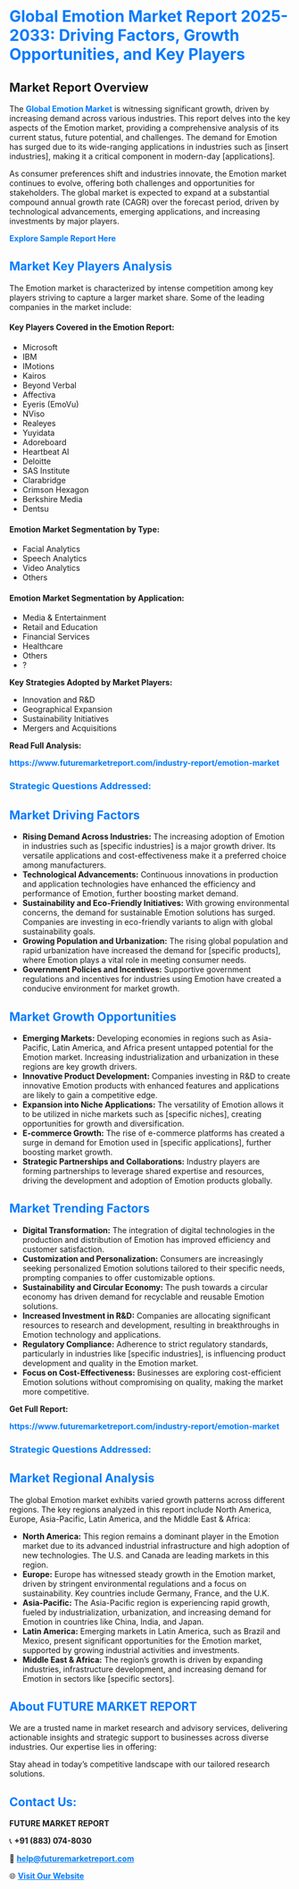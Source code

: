 <h1 style="color: #007BFF;">Global Emotion Market Report 2025-2033: Driving Factors, Growth Opportunities, and Key Players</h1>

<section id="overview">
<h2>Market Report Overview</h2>
<p>The <a href="https://www.futuremarketreport.com/industry-report/emotion-market" style="color: #007BFF; text-decoration: none;"><strong>Global Emotion Market</strong></a> is witnessing significant growth, driven by increasing demand across various industries. This report delves into the key aspects of the Emotion market, providing a comprehensive analysis of its current status, future potential, and challenges. The demand for Emotion has surged due to its wide-ranging applications in industries such as [insert industries], making it a critical component in modern-day [applications].</p>
<p>As consumer preferences shift and industries innovate, the Emotion market continues to evolve, offering both challenges and opportunities for stakeholders. The global market is expected to expand at a substantial compound annual growth rate (CAGR) over the forecast period, driven by technological advancements, emerging applications, and increasing investments by major players.</p>
</section>

<section id="overview">
<p><a href="https://www.futuremarketreport.com/request-sample/reportId=102526" style="color: #007BFF; text-decoration: none;"><strong>Explore Sample Report Here</strong></a></p>
</section>

<section id="key-players">
<h2 style="color: #007BFF;">Market Key Players Analysis</h2>
<p>The Emotion market is characterized by intense competition among key players striving to capture a larger market share. Some of the leading companies in the market include:</p>
<h4>Key Players Covered in the Emotion Report:</h4>
<ul><li>Microsoft</li><li>IBM</li><li>IMotions</li><li>Kairos</li><li>Beyond Verbal</li><li>Affectiva</li><li>Eyeris (EmoVu)</li><li>NViso</li><li>Realeyes</li><li>Yuyidata</li><li>Adoreboard</li><li>Heartbeat AI</li><li>Deloitte</li><li>SAS Institute</li><li>Clarabridge</li><li>Crimson Hexagon</li><li>Berkshire Media</li><li>Dentsu</li></ul>
<h4>Emotion Market Segmentation by Type:</h4>
<ul><li>Facial Analytics</li><li>Speech Analytics</li><li>Video Analytics</li><li>Others</li></ul>

<h4>Emotion Market Segmentation by Application:</h4>
<ul><li>Media &amp; Entertainment</li><li>Retail and Education</li><li>Financial Services</li><li>Healthcare</li><li>Others</li><li>?</li></ul>
<p><strong>Key Strategies Adopted by Market Players:</strong></p>
<ul>
<li>Innovation and R&D</li>
<li>Geographical Expansion</li>
<li>Sustainability Initiatives</li>
<li>Mergers and Acquisitions</li>
</ul>
</section>

<section>
<p><strong>Read Full Analysis: </strong></p><a href="https://www.futuremarketreport.com/industry-report/emotion-market" style="color: #007BFF; text-decoration: none;"><strong>https://www.futuremarketreport.com/industry-report/emotion-market</strong></a>
<h3 style="color: #007BFF;">Strategic Questions Addressed:</h3>
</section>

<section id="driving-factors">
<h2 style="color: #007BFF;">Market Driving Factors</h2>
<ul>
<li><strong>Rising Demand Across Industries:</strong> The increasing adoption of Emotion in industries such as [specific industries] is a major growth driver. Its versatile applications and cost-effectiveness make it a preferred choice among manufacturers.</li>
<li><strong>Technological Advancements:</strong> Continuous innovations in production and application technologies have enhanced the efficiency and performance of Emotion, further boosting market demand.</li>
<li><strong>Sustainability and Eco-Friendly Initiatives:</strong> With growing environmental concerns, the demand for sustainable Emotion solutions has surged. Companies are investing in eco-friendly variants to align with global sustainability goals.</li>
<li><strong>Growing Population and Urbanization:</strong> The rising global population and rapid urbanization have increased the demand for [specific products], where Emotion plays a vital role in meeting consumer needs.</li>
<li><strong>Government Policies and Incentives:</strong> Supportive government regulations and incentives for industries using Emotion have created a conducive environment for market growth.</li>
</ul>
</section>

<section id="growth-opportunities">
<h2 style="color: #007BFF;">Market Growth Opportunities</h2>
<ul>
<li><strong>Emerging Markets:</strong> Developing economies in regions such as Asia-Pacific, Latin America, and Africa present untapped potential for the Emotion market. Increasing industrialization and urbanization in these regions are key growth drivers.</li>
<li><strong>Innovative Product Development:</strong> Companies investing in R&D to create innovative Emotion products with enhanced features and applications are likely to gain a competitive edge.</li>
<li><strong>Expansion into Niche Applications:</strong> The versatility of Emotion allows it to be utilized in niche markets such as [specific niches], creating opportunities for growth and diversification.</li>
<li><strong>E-commerce Growth:</strong> The rise of e-commerce platforms has created a surge in demand for Emotion used in [specific applications], further boosting market growth.</li>
<li><strong>Strategic Partnerships and Collaborations:</strong> Industry players are forming partnerships to leverage shared expertise and resources, driving the development and adoption of Emotion products globally.</li>
</ul>
</section>

<section id="trending-factors">
<h2 style="color: #007BFF;">Market Trending Factors</h2>
<ul>
<li><strong>Digital Transformation:</strong> The integration of digital technologies in the production and distribution of Emotion has improved efficiency and customer satisfaction.</li>
<li><strong>Customization and Personalization:</strong> Consumers are increasingly seeking personalized Emotion solutions tailored to their specific needs, prompting companies to offer customizable options.</li>
<li><strong>Sustainability and Circular Economy:</strong> The push towards a circular economy has driven demand for recyclable and reusable Emotion solutions.</li>
<li><strong>Increased Investment in R&D:</strong> Companies are allocating significant resources to research and development, resulting in breakthroughs in Emotion technology and applications.</li>
<li><strong>Regulatory Compliance:</strong> Adherence to strict regulatory standards, particularly in industries like [specific industries], is influencing product development and quality in the Emotion market.</li>
<li><strong>Focus on Cost-Effectiveness:</strong> Businesses are exploring cost-efficient Emotion solutions without compromising on quality, making the market more competitive.</li>
</ul>
</section>

<section>
<p><strong>Get Full Report: </strong></p><a href="https://www.futuremarketreport.com/industry-report/emotion-market" style="color: #007BFF; text-decoration: none;"><strong>https://www.futuremarketreport.com/industry-report/emotion-market</strong></a>
<h3 style="color: #007BFF;">Strategic Questions Addressed:</h3>
</section>


<section id="regional-analysis">
<h2 style="color: #007BFF;">Market Regional Analysis</h2>
<p>The global Emotion market exhibits varied growth patterns across different regions. The key regions analyzed in this report include North America, Europe, Asia-Pacific, Latin America, and the Middle East & Africa:</p>
<ul>
<li><strong>North America:</strong> This region remains a dominant player in the Emotion market due to its advanced industrial infrastructure and high adoption of new technologies. The U.S. and Canada are leading markets in this region.</li>
<li><strong>Europe:</strong> Europe has witnessed steady growth in the Emotion market, driven by stringent environmental regulations and a focus on sustainability. Key countries include Germany, France, and the U.K.</li>
<li><strong>Asia-Pacific:</strong> The Asia-Pacific region is experiencing rapid growth, fueled by industrialization, urbanization, and increasing demand for Emotion in countries like China, India, and Japan.</li>
<li><strong>Latin America:</strong> Emerging markets in Latin America, such as Brazil and Mexico, present significant opportunities for the Emotion market, supported by growing industrial activities and investments.</li>
<li><strong>Middle East & Africa:</strong> The region’s growth is driven by expanding industries, infrastructure development, and increasing demand for Emotion in sectors like [specific sectors].</li>
</ul>
</section>

<footer>
<h2 style="color: #007BFF;">About FUTURE MARKET REPORT</h2>
<p>We are a trusted name in market research and advisory services, delivering actionable insights and strategic support to businesses across diverse industries. Our expertise lies in offering:</p>

<p>Stay ahead in today’s competitive landscape with our tailored research solutions.</p>

<h2 style="color: #007BFF;">Contact Us:</h2>
<p><strong>FUTURE MARKET REPORT</strong></p>
<p>📞 <strong>+91 (883) 074-8030</strong></p>
<p>📧 <strong><a href="mailto:help@futuremarketreport.com" style="color: #007BFF;">help@futuremarketreport.com</a></strong></p>
<p>🌐 <strong><a href="https://www.futuremarketreport.com/" style="color: #007BFF;">Visit Our Website</a></strong></p>
</footer>